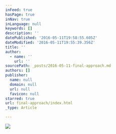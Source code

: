 ```yaml
---
inFeed: true
hasPage: true
inNav: true
inLanguage: null
keywords: []
description: ''
datePublished: '2016-05-11T19:58:55.605Z'
dateModified: '2016-05-11T19:55:39.356Z'
title: ''
author:
  - name: ''
    url: ''
sourcePath: _posts/2016-05-11-final-approach.md
authors: []
publisher:
  name: null
  domain: null
  url: null
  favicon: null
starred: true
url: final-approach/index.html
_type: Article

---
```

![](https://the-grid-user-content.s3-us-west-2.amazonaws.com/536b37bb-0f44-4415-9df5-9d4ebf6521c0.png)